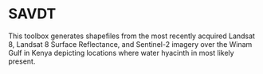 # SAVDT
This toolbox generates shapefiles from the most recently acquired Landsat 8, Landsat 8 Surface Reflectance, and Sentinel-2 imagery over the Winam Gulf in Kenya depicting locations where water hyacinth in most likely present.
